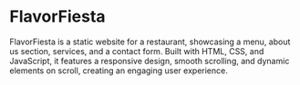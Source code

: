 # FlavorFiesta
FlavorFiesta is a static website for a restaurant, showcasing a menu, about us section, services, and a contact form. Built with HTML, CSS, and JavaScript, it features a responsive design, smooth scrolling, and dynamic elements on scroll, creating an engaging user experience.
